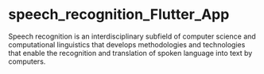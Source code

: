 # speech_recognition_Flutter_App
Speech recognition is an interdisciplinary subfield of computer science and computational linguistics that develops methodologies and technologies that enable the recognition and translation of spoken language into text by computers.
